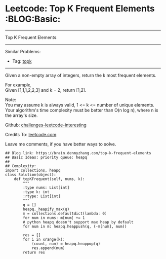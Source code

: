 # Leetcode: Top K Frequent Elements     :BLOG:Basic:


---

Top K Frequent Elements  

---

Similar Problems:  
-   Tag: [topk](https://brain.dennyzhang.com/tag/topk)

---

Given a non-empty array of integers, return the k most frequent elements.  

For example,  
Given [1,1,1,2,2,3] and k = 2, return [1,2].  

Note:  
You may assume k is always valid, 1 <= k <= number of unique elements.  
Your algorithm's time complexity must be better than O(n log n), where n is the array's size.  

Github: [challenges-leetcode-interesting](https://github.com/DennyZhang/challenges-leetcode-interesting/tree/master/top-k-frequent-elements)  

Credits To: [leetcode.com](https://leetcode.com/problems/top-k-frequent-elements/description/)  

Leave me comments, if you have better ways to solve.  

    ## Blog link: https://brain.dennyzhang.com/top-k-frequent-elements
    ## Basic Ideas: priority queue: heapq
    ##
    ## Complexity:
    import collections, heapq
    class Solution(object):
        def topKFrequent(self, nums, k):
            """
            :type nums: List[int]
            :type k: int
            :rtype: List[int]
            """
            q = []
            heapq._heapify_max(q)
            m = collections.defaultdict(lambda: 0)
            for num in nums: m[num] += 1
            # python heapq doesn't support max heap by default
            for num in m: heapq.heappush(q, (-m[num], num))
    
            res = []
            for i in xrange(k):
                (count, num) = heapq.heappop(q)
                res.append(num)
            return res